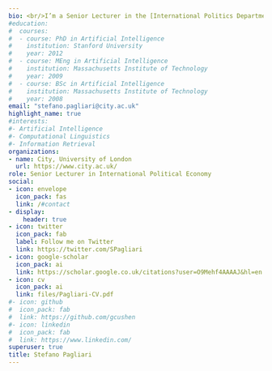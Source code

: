 ```yaml
---
bio: <br/>I’m a Senior Lecturer in the [International Politics Department]("https://www.city.ac.uk/about/schools/arts-social-sciences/international-politics") at City, University of London. My research covers a number of themes related to international and comparative political economy, with a particular focus on the political economy of finance.
#education:
#  courses:
#  - course: PhD in Artificial Intelligence
#    institution: Stanford University
#    year: 2012
#  - course: MEng in Artificial Intelligence
#    institution: Massachusetts Institute of Technology
#    year: 2009
#  - course: BSc in Artificial Intelligence
#    institution: Massachusetts Institute of Technology
#    year: 2008
email: "stefano.pagliari@city.ac.uk"
highlight_name: true
#interests:
#- Artificial Intelligence
#- Computational Linguistics
#- Information Retrieval
organizations:
- name: City, University of London
  url: https://www.city.ac.uk/
role: Senior Lecturer in International Political Economy
social:
- icon: envelope
  icon_pack: fas
  link: /#contact
- display:
    header: true
- icon: twitter
  icon_pack: fab
  label: Follow me on Twitter
  link: https://twitter.com/SPagliari
- icon: google-scholar
  icon_pack: ai
  link: https://scholar.google.co.uk/citations?user=O9Mehf4AAAAJ&hl=en
- icon: cv
  icon_pack: ai
  link: files/Pagliari-CV.pdf
#- icon: github
#  icon_pack: fab
#  link: https://github.com/gcushen
#- icon: linkedin
#  icon_pack: fab
#  link: https://www.linkedin.com/
superuser: true
title: Stefano Pagliari
---
```

